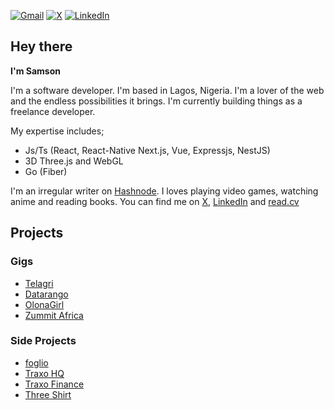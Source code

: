 [![Gmail](https://img.shields.io/badge/Gmail-D14836?style=for-the-badge&logo=gmail&logoColor=white&label=Samson%20Okunola)](mailto:okunolasamson@gmail.com) [![X](https://img.shields.io/badge/X-%23000000.svg?style=for-the-badge&logo=X&logoColor=white&label=pablo_clueless)](https://x.com/pablo_clueless) [![LinkedIn](https://img.shields.io/badge/linkedin-%230077B5.svg?style=for-the-badge&logo=linkedin&logoColor=white&label=Samson%20Okunola)](https://linkedin.com/in/samson-okunola)

## Hey there

**I'm Samson**

I'm a software developer. I'm based in Lagos, Nigeria. I'm a lover of the web and the endless possibilities it brings. I'm currently building things as a freelance developer.

My expertise includes;
- Js/Ts (React, React-Native Next.js, Vue, Expressjs, NestJS)
- 3D Three.js and WebGL
- Go (Fiber)

I'm an irregular writer on [Hashnode](https://clueless-developer.hashnode.dev/). I loves playing video games, watching anime and reading books. You can find me on [X](https://twitter.com/pablo_clueless), [LinkedIn](https://www.linkedin.com/in/samson-okunola/) and [read.cv](https://read.cv/pablo_clueless)

## Projects

### Gigs
- [Telagri](https://www.telagri.com.ng)
- [Datarango](http://datarango.com)
- [OlonaGirl](https://olonagirl.com)
- [Zummit Africa](https://development.d23rav6l6c7mra.amplifyapp.com/)

### Side Projects
- [foglio](https://foglio.vercel.app)
- [Traxo HQ](https://traxo-hq.vercel.app)
- [Traxo Finance](https://master.d16z9rxqclx4lm.amplifyapp.com/)
- [Three Shirt](https://3-shirt.vercel.app)
